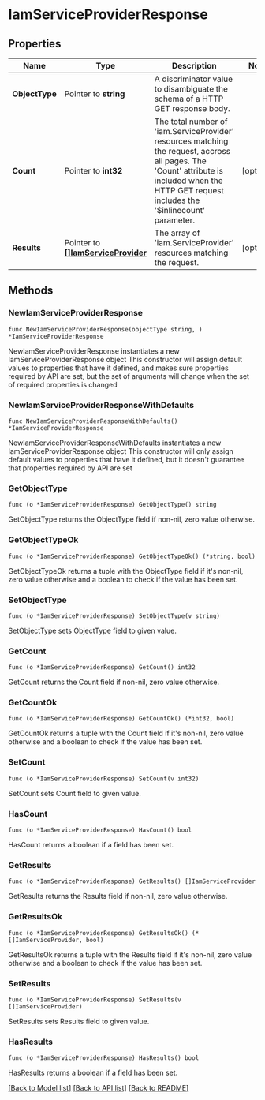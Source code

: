 # IamServiceProviderResponse

## Properties

Name | Type | Description | Notes
------------ | ------------- | ------------- | -------------
**ObjectType** | Pointer to **string** | A discriminator value to disambiguate the schema of a HTTP GET response body. | 
**Count** | Pointer to **int32** | The total number of &#39;iam.ServiceProvider&#39; resources matching the request, accross all pages. The &#39;Count&#39; attribute is included when the HTTP GET request includes the &#39;$inlinecount&#39; parameter. | [optional] 
**Results** | Pointer to [**[]IamServiceProvider**](iam.ServiceProvider.md) | The array of &#39;iam.ServiceProvider&#39; resources matching the request. | [optional] 

## Methods

### NewIamServiceProviderResponse

`func NewIamServiceProviderResponse(objectType string, ) *IamServiceProviderResponse`

NewIamServiceProviderResponse instantiates a new IamServiceProviderResponse object
This constructor will assign default values to properties that have it defined,
and makes sure properties required by API are set, but the set of arguments
will change when the set of required properties is changed

### NewIamServiceProviderResponseWithDefaults

`func NewIamServiceProviderResponseWithDefaults() *IamServiceProviderResponse`

NewIamServiceProviderResponseWithDefaults instantiates a new IamServiceProviderResponse object
This constructor will only assign default values to properties that have it defined,
but it doesn't guarantee that properties required by API are set

### GetObjectType

`func (o *IamServiceProviderResponse) GetObjectType() string`

GetObjectType returns the ObjectType field if non-nil, zero value otherwise.

### GetObjectTypeOk

`func (o *IamServiceProviderResponse) GetObjectTypeOk() (*string, bool)`

GetObjectTypeOk returns a tuple with the ObjectType field if it's non-nil, zero value otherwise
and a boolean to check if the value has been set.

### SetObjectType

`func (o *IamServiceProviderResponse) SetObjectType(v string)`

SetObjectType sets ObjectType field to given value.


### GetCount

`func (o *IamServiceProviderResponse) GetCount() int32`

GetCount returns the Count field if non-nil, zero value otherwise.

### GetCountOk

`func (o *IamServiceProviderResponse) GetCountOk() (*int32, bool)`

GetCountOk returns a tuple with the Count field if it's non-nil, zero value otherwise
and a boolean to check if the value has been set.

### SetCount

`func (o *IamServiceProviderResponse) SetCount(v int32)`

SetCount sets Count field to given value.

### HasCount

`func (o *IamServiceProviderResponse) HasCount() bool`

HasCount returns a boolean if a field has been set.

### GetResults

`func (o *IamServiceProviderResponse) GetResults() []IamServiceProvider`

GetResults returns the Results field if non-nil, zero value otherwise.

### GetResultsOk

`func (o *IamServiceProviderResponse) GetResultsOk() (*[]IamServiceProvider, bool)`

GetResultsOk returns a tuple with the Results field if it's non-nil, zero value otherwise
and a boolean to check if the value has been set.

### SetResults

`func (o *IamServiceProviderResponse) SetResults(v []IamServiceProvider)`

SetResults sets Results field to given value.

### HasResults

`func (o *IamServiceProviderResponse) HasResults() bool`

HasResults returns a boolean if a field has been set.


[[Back to Model list]](../README.md#documentation-for-models) [[Back to API list]](../README.md#documentation-for-api-endpoints) [[Back to README]](../README.md)


